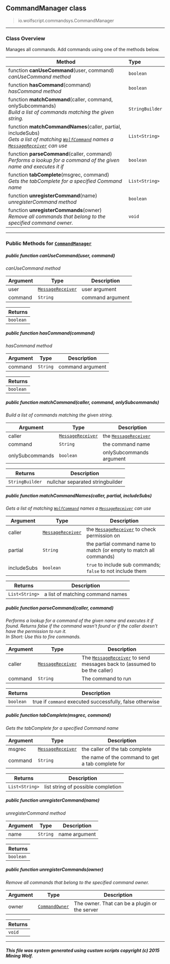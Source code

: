 ## CommandManager __class__

>io.wolfscript.commandsys.CommandManager

---

### Class Overview

Manages all commands. Add commands using one of the methods below.

Method | Type   
--- | :--- 
 function __canUseCommand__(user, command) <br> _canUseCommand method_ | `boolean`
 function __hasCommand__(command) <br> _hasCommand method_ | `boolean`
 function __matchCommand__(caller, command, onlySubcommands) <br> _Build a list of commands matching the given string._ | `StringBuilder`
 function __matchCommandNames__(caller, partial, includeSubs) <br> _Gets a list of matching [`WolfCommand`](WolfCommand.md) names a [`MessageReceiver`](../chat/MessageReceiver.md) can use_ | `List<String>`
 function __parseCommand__(caller, command) <br> _Performs a lookup for a command of the given name and executes it if_ | `boolean`
 function __tabComplete__(msgrec, command) <br> _Gets the tabComplete for a specified Command name_ | `List<String>`
 function __unregisterCommand__(name) <br> _unregisterCommand method_ | `boolean`
 function __unregisterCommands__(owner) <br> _Remove all commands that belong to the specified command owner._ | `void`



---


### Public Methods for [`CommandManager`](CommandManager.md)

##### <a id='canusecommand'></a>public  function __canUseCommand__(user, command)

_canUseCommand method_

Argument | Type | Description  
--- | --- | --- 
user | [`MessageReceiver`](../chat/MessageReceiver.md) | user argument
command | `String` | command argument

Returns | 
--- | 
`boolean` |


##### <a id='hascommand'></a>public  function __hasCommand__(command)

_hasCommand method_

Argument | Type | Description  
--- | --- | --- 
command | `String` | command argument

Returns | 
--- | 
`boolean` |


##### <a id='matchcommand'></a>public  function __matchCommand__(caller, command, onlySubcommands)

_Build a list of commands matching the given string._

Argument | Type | Description  
--- | --- | --- 
caller | [`MessageReceiver`](../chat/MessageReceiver.md) | the [`MessageReceiver`](../chat/MessageReceiver.md)
command | `String` | the command name
onlySubcommands | `boolean` | onlySubcommands argument

Returns | Description
--- | --- 
`StringBuilder` | nullchar separated stringbuilder


##### <a id='matchcommandnames'></a>public  function __matchCommandNames__(caller, partial, includeSubs)

_Gets a list of matching [`WolfCommand`](WolfCommand.md) names a [`MessageReceiver`](../chat/MessageReceiver.md) can use_

Argument | Type | Description  
--- | --- | --- 
caller | [`MessageReceiver`](../chat/MessageReceiver.md) | the [`MessageReceiver`](../chat/MessageReceiver.md) to check permission on
partial | `String` | the partial command name to match (or empty to match all commands)
includeSubs | `boolean` | `true` to include sub commands; `false` to not include them

Returns | Description
--- | --- 
`List<String>` | a list of matching command names


##### <a id='parsecommand'></a>public  function __parseCommand__(caller, command)

_Performs a lookup for a command of the given name and executes it if found. Returns false if the command wasn't found or if the caller doesn't have the permission to run it. <br> In Short: Use this to fire commands._

Argument | Type | Description  
--- | --- | --- 
caller | [`MessageReceiver`](../chat/MessageReceiver.md) | The [`MessageReceiver`](../chat/MessageReceiver.md) to send messages back to (assumed to be the caller)
command | `String` | The command to run

Returns | Description
--- | --- 
`boolean` | true if `command` executed successfully, false otherwise


##### <a id='tabcomplete'></a>public  function __tabComplete__(msgrec, command)

_Gets the tabComplete for a specified Command name_

Argument | Type | Description  
--- | --- | --- 
msgrec | [`MessageReceiver`](../chat/MessageReceiver.md) | the caller of the tab complete
command | `String` | the name of the command to get a tab complete for

Returns | Description
--- | --- 
`List<String>` | list string of possible completion


##### <a id='unregistercommand'></a>public  function __unregisterCommand__(name)

_unregisterCommand method_

Argument | Type | Description  
--- | --- | --- 
name | `String` | name argument

Returns | 
--- | 
`boolean` |


##### <a id='unregistercommands'></a>public  function __unregisterCommands__(owner)

_Remove all commands that belong to the specified command owner._

Argument | Type | Description  
--- | --- | --- 
owner | [`CommandOwner`](CommandOwner.md) | The owner. That can be a plugin or the server

Returns | 
--- | 
`void` |


---


##### This file was system generated using custom scripts copyright (c) 2015 Mining Wolf.
	

